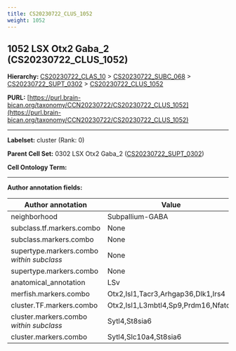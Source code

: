 ```yaml
---
title: CS20230722_CLUS_1052
weight: 1052
---
```

## 1052 LSX Otx2 Gaba_2 (CS20230722_CLUS_1052)
<b>Hierarchy: </b>
[CS20230722_CLAS_10](../CS20230722_CLAS_10) >
[CS20230722_SUBC_068](../CS20230722_SUBC_068) >
[CS20230722_SUPT_0302](../CS20230722_SUPT_0302) >
[CS20230722_CLUS_1052](../CS20230722_CLUS_1052)

**PURL:** [https://purl.brain-bican.org/taxonomy/CCN20230722/CS20230722_CLUS_1052](https://purl.brain-bican.org/taxonomy/CCN20230722/CS20230722_CLUS_1052)

---


**Labelset:** cluster (Rank: 0)

**Parent Cell Set:** 0302 LSX Otx2 Gaba_2 ([CS20230722_SUPT_0302](../CS20230722_SUPT_0302))



**Cell Ontology Term:** 

[MARKER GENES.]: #


---

[TRANSFERRED ANNOTATIONS.]: #


[AUTHOR ANNOTATION FIELDS.]: #


**Author annotation fields:**

| Author annotation | Value |
|-------------------|-------|
|neighborhood|Subpallium-GABA|
|subclass.tf.markers.combo|None|
|subclass.markers.combo|None|
|supertype.markers.combo _within subclass_|None|
|supertype.markers.combo|None|
|anatomical_annotation|LSv|
|merfish.markers.combo|Otx2,Isl1,Tacr3,Arhgap36,Dlk1,Irs4|
|cluster.TF.markers.combo|Otx2,Isl1,L3mbtl4,Sp9,Prdm16,Nfatc2|
|cluster.markers.combo _within subclass_|Sytl4,St8sia6|
|cluster.markers.combo|Sytl4,Slc10a4,St8sia6|

